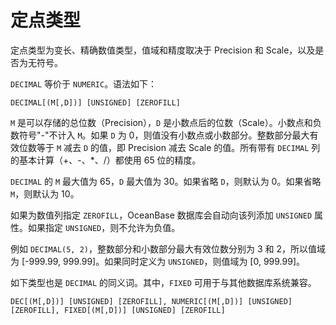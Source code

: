 定点类型
=========================

定点类型为变长、精确数值类型，值域和精度取决于 Precision 和 Scale，以及是否为无符号。

`DECIMAL` 等价于 `NUMERIC`。语法如下：

```unknow
DECIMAL[(M[,D])] [UNSIGNED] [ZEROFILL]
```



`M` 是可以存储的总位数（Precision），`D` 是小数点后的位数（Scale）。小数点和负数符号"-"不计入 `M`。如果 `D` 为 0，则值没有小数点或小数部分。整数部分最大有效位数等于 `M` 减去 `D` 的值，即 Precision 减去 Scale 的值。所有带有 `DECIMAL` 列的基本计算（+、-、\*、/）都使用 65 位的精度。

`DECIMAL` 的 `M` 最大值为 65，`D` 最大值为 30。如果省略 `D`，则默认为 0。如果省略 `M`，则默认为 10。

如果为数值列指定 `ZEROFILL`，OceanBase 数据库会自动向该列添加 `UNSIGNED` 属性。如果指定 `UNSIGNED`，则不允许为负值。

例如 `DECIMAL(5, 2)`，整数部分和小数部分最大有效位数分别为 3 和 2，所以值域为 \[-999.99, 999.99\]。如果同时定义为 `UNSIGNED`，则值域为 \[0, 999.99\]。

如下类型也是 `DECIMAL` 的同义词。其中，`FIXED` 可用于与其他数据库系统兼容。

```unknow
DEC[(M[,D])] [UNSIGNED] [ZEROFILL], NUMERIC[(M[,D])] [UNSIGNED] [ZEROFILL], FIXED[(M[,D])] [UNSIGNED] [ZEROFILL]
```
